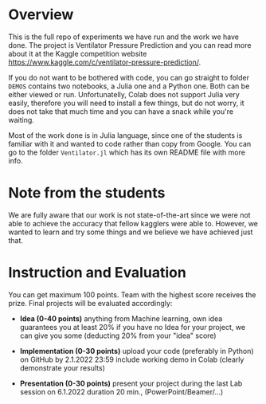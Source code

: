 # Overview

This is the full repo of experiments we have run and the work we have done. The project is Ventilator Pressure Prediction and you can read more about it at the Kaggle competition website https://www.kaggle.com/c/ventilator-pressure-prediction/. 

If you do not want to be bothered with code, you can go straight to folder `DEMOS` contains two notebooks, a Julia one and a Python one. Both can be either viewed or run. Unfortunatelly, Colab does not support Julia very easily, therefore you will need to install a few things, but do not worry, it does not take that much time and you can have a snack while you're waiting.

Most of the work done is in Julia language, since one of the students is familiar with it and wanted to code rather than copy from Google. You can go to the folder `Ventilator.jl` which has its own README file with more info.

# Note from the students

We are fully aware that our work is not state-of-the-art since we were not able to achieve the accuracy that fellow kagglers were able to. However, we wanted to learn and try some things and we believe we have achieved just that.

# Instruction and Evaluation

You can get maximum 100 points. Team with the highest score receives the prize. Final projects will be evaluated accordingly:

* **Idea (0-40 points)**
anything from Machine learning, own idea guarantees you at least 20%
if you have no Idea for your project, we can give you some (deducting 20% from your "idea" score)

* **Implementation (0-30 points)**
    upload your code (preferably in Python) on GitHub by 2.1.2022 23:59
    include working demo in Colab (clearly demonstrate your results)
    
* **Presentation (0-30 points)**
     present your project during the last Lab session on 6.1.2022
     duration 20 min., (PowerPoint/Beamer/...)

